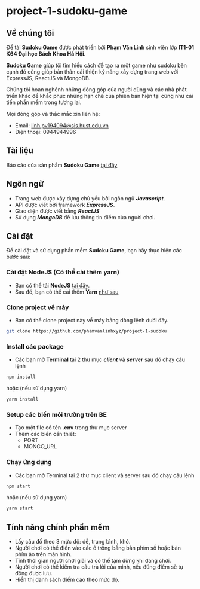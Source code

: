 # project-1-sudoku-game
## Về chúng tôi
Đề tài **Sudoku Game** được phát triển bởi **Phạm Văn Linh** sinh viên lớp **IT1-01 K64 Đại học Bách Khoa Hà Hội**. 

**Sudoku Game** giúp tôi tìm hiểu cách để tạo ra một game như sudoku bên cạnh đó cũng giúp bản thân cải thiện kỹ năng xây dựng trang web với ExpressJS, ReactJS và MongoDB.

Chúng tôi hoan nghênh những đóng góp của người dùng và các nhà phát triển khác để khắc phục những hạn chế của phiên bản hiện tại cũng như cải tiến phần mềm trong tương lai.

Mọi đóng góp và thắc mắc xin liên hệ:
- Email: linh.pv194094@sis.hust.edu.vn
- Điện thoại: 0944944996

## Tài liệu
Báo cáo của sản phẩm **Sudoku Game** [tại đây](https://github.com/phamvanlinhxyz/project-1-sudoku)

## Ngôn ngữ
- Trang web được xây dựng chủ yếu bởi ngôn ngữ ***Javascript***. 
- API được viết bởi framework ***ExpressJS***. 
- Giao diện được viết bằng ***ReactJS*** 
- Sử dụng ***MongoDB*** để lưu thông tin điểm của người chơi.

## Cài đặt
Để cài đặt và sử dụng phần mềm **Sudoku Game**, bạn hãy thực hiện các bước sau:
### Cài đặt NodeJS (Có thể cài thêm yarn)
- Bạn có thể tải **NodeJS** [tại đây](https://nodejs.org/en/download/).
- Sau đó, bạn có thể cài thêm **Yarn** [như sau](https://classic.yarnpkg.com/lang/en/docs/install/#windows-stable)
### Clone project về máy
- Bạn có thể clone project này về máy bằng dòng lệnh dưới đây.
```bash
git clone https://github.com/phamvanlinhxyz/project-1-sudoku
```
### Install các package
- Các bạn mở **Terminal** tại 2 thư mục ***client*** và ***server*** sau đó chạy câu lệnh
```bash
npm install
```
hoặc (nếu sử dụng yarn)
```bash
yarn install
```
### Setup các biến môi trường trên BE
- Tạo một file có tên **.env** trong thư mục server
- Thêm các biến cần thiết:
	+ PORT
	+ MONGO_URL
### Chạy ứng dụng
- Các bạn mở Terminal tại 2 thư mục client và server sau đó chạy câu lệnh
```bash
npm start
```
hoặc (nếu sử dụng yarn)
```bash
yarn start
```
## Tính năng chính phần mềm
- Lấy câu đố theo 3 mức độ: dễ, trung bình, khó.
- Người chơi có thể điền vào các ô trống bằng bàn phím số hoặc bàn phím ảo trên màn hình.
- Tính thời gian người chơi giải và có thể tạm dừng khi đang chơi.
- Người chơi có thể kiểm tra câu trả lời của mình, nếu đúng điểm sẽ tự động được lưu.
- Hiển thị danh sách điểm cao theo mức độ.
